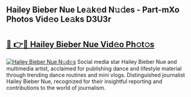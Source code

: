 ## Hailey Bieber Nue Le𝚊k𝚎d N𝚞𝚍es - Part-mXo Photos Vid𝚎o Le𝚊ks D3U3r

# <h2><a href="http://fbag6o.evod.top/?m=Hailey+Bieber+Nue">🔗 👉🔴 Hailey Bieber Nue Vid𝚎o Ph𝚘t𝚘s</a></h2>

[![Hailey Bieber Nue N𝚞d𝚎s](https://i.imgur.com/8V9OHl7.gif)](http://fbag6o.evod.top/?m=Hailey+Bieber+Nue)
Social media star Hailey Bieber Nue and multimedia artist, acclaimed for publishing dance and lifestyle material through trending dance routines and mini vlogs. Distinguished journalist Hailey Bieber Nue, recognized for their insightful reporting and contributions to the world of journalism. 
